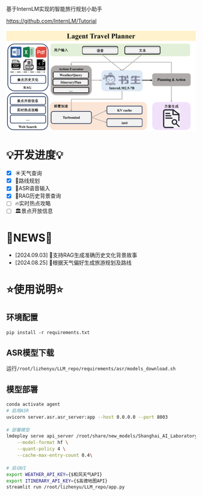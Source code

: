 基于InternLM实现的智能旅行规划小助手

https://github.com/InternLM/Tutorial

![Alt text](./assets/智能旅行规划助手架构图.png)

# 💡开发进度💡
- [x] ☀天气查询
- [x] 🧭路线规划
- [x] 🎤ASR语音输入
- [x] 🔎RAG历史背景查询
- [ ] 🔥实时热点攻略
- [ ] 🏛景点开放信息

# 📰NEWS📰
- [2024.09.03] 📣支持RAG生成准确历史文化背景故事
- [2024.08.25] 📣根据天气偏好生成旅游规划及路线

# ⭐使用说明⭐

## 环境配置
``pip install -r requirements.txt``

## ASR模型下载
运行``/root/lizhenyu/LLM_repo/requirements/asr/models_download.sh``

## 模型部署
```sh
conda activate agent
# 启用ASR
uvicorn server.asr.asr_server:app --host 0.0.0.0 --port 8003

# 部署模型
lmdeploy serve api_server /root/share/new_models/Shanghai_AI_Laboratory/internlm2_5-7b-chat --model-name internlm2_5-7b-chat \
    --model-format hf \
    --quant-policy 4 \
    --cache-max-entry-count 0.4\

# 启动UI
export WEATHER_API_KEY={$和风天气API}
export ITINERARY_API_KEY={$高德地图API}
streamlit run /root/lizhenyu/LLM_repo/app.py
```